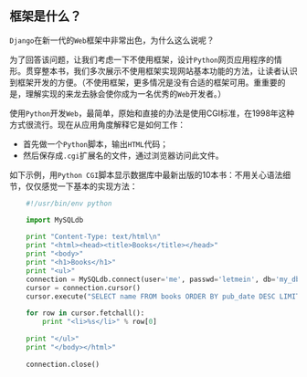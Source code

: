 ## 框架是什么？

`Django`在新一代的`Web`框架中非常出色，为什么这么说呢？

为了回答该问题，让我们考虑一下不使用框架，设计`Python`网页应用程序的情形。贯穿整本书，我们多次展示不使用框架实现网站基本功能的方法，让读者认识到框架开发的方便。（不使用框架，更多情况是没有合适的框架可用。重重要的是，理解实现的来龙去脉会使你成为一名优秀的`Web`开发者。）

使用`Python`开发`Web`，最简单，原始和直接的办法是使用CGI标准，在1998年这种方式很流行。现在从应用角度解释它是如何工作：
+ 首先做一个`Python`脚本，输出`HTML`代码；
+ 然后保存成`.cgi`扩展名的文件，通过浏览器访问此文件。

如下示例，用`Python CGI`脚本显示数据库中最新出版的10本书：不用关心语法细节，仅仅感觉一下基本的实现方法：
```python
    #!/usr/bin/env python

    import MySQLdb
    
    print "Content-Type: text/html\n"
    print "<html><head><title>Books</title></head>"
    print "<body>"
    print "<h1>Books</h1>"
    print "<ul>"
    connection = MySQLdb.connect(user='me', passwd='letmein', db='my_db')
    cursor = connection.cursor()
    cursor.execute("SELECT name FROM books ORDER BY pub_date DESC LIMIT 10")
    
    for row in cursor.fetchall():
        print "<li>%s</li>" % row[0]
    
    print "</ul>"
    print "</body></html>"
    
    connection.close()
```